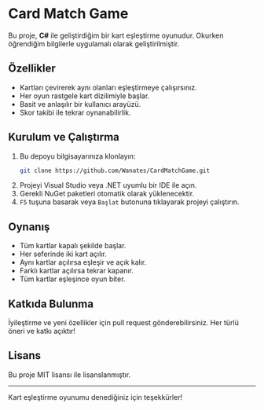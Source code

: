 # Card Match Game

Bu proje, **C#** ile geliştirdiğim bir kart eşleştirme oyunudur. Okurken öğrendiğim bilgilerle uygulamalı olarak geliştirilmiştir.

## Özellikler

- Kartları çevirerek aynı olanları eşleştirmeye çalışırsınız.
- Her oyun rastgele kart dizilimiyle başlar.
- Basit ve anlaşılır bir kullanıcı arayüzü.
- Skor takibi ile tekrar oynanabilirlik.

## Kurulum ve Çalıştırma

1. Bu depoyu bilgisayarınıza klonlayın:
   ```sh
   git clone https://github.com/Wanates/CardMatchGame.git
   ```
2. Projeyi Visual Studio veya .NET uyumlu bir IDE ile açın.
3. Gerekli NuGet paketleri otomatik olarak yüklenecektir.
4. `F5` tuşuna basarak veya `Başlat` butonuna tıklayarak projeyi çalıştırın.

## Oynanış

- Tüm kartlar kapalı şekilde başlar.
- Her seferinde iki kart açılır.
- Aynı kartlar açılırsa eşleşir ve açık kalır.
- Farklı kartlar açılırsa tekrar kapanır.
- Tüm kartlar eşleşince oyun biter.

## Katkıda Bulunma

İyileştirme ve yeni özellikler için pull request gönderebilirsiniz. Her türlü öneri ve katkı açıktır!

## Lisans

Bu proje MIT lisansı ile lisanslanmıştır.

---

Kart eşleştirme oyunumu denediğiniz için teşekkürler!
